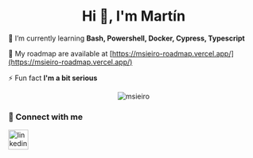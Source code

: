 <h1 align="center">Hi 👋, I'm Martín</h1>

🌱 I’m currently learning **Bash, Powershell, Docker, Cypress, Typescript**

🚗 My roadmap are available at [https://msieiro-roadmap.vercel.app/](https://msieiro-roadmap.vercel.app/)

⚡ Fun fact **I'm a bit serious**

<p align="center">
<img align="center" src="https://github-readme-stats.vercel.app/api/top-langs?username=msieiro&show_icons=true&locale=en&layout=compact&theme=cobalt" alt="msieiro" />
</p>
<p align="center">
<p  align="left">

<h3 align="left">📢 Connect with me</h3>

[<img align="left" alt="linkedin-martin-sieiro" height="40px" src="https://raw.githubusercontent.com/rahuldkjain/github-profile-readme-generator/master/src/images/icons/Social/linked-in-alt.svg" />][linkedin]

[linkedin]: https://www.linkedin.com/in/martinsieirogutierrez/

</p>
<p align="right">

</p>
</p>
